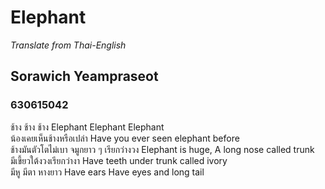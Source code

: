 # Elephant
_Translate from Thai-English_
## Sorawich Yeampraseot
### 630615042
ช้าง ช้าง ช้าง  Elephant Elephant Elephant     
น้องเคยเห็นช้างหรือเปล่า  Have you ever seen elephant before  
ช้างมันตัวโตไม่เบา จมูกยาว ๆ เรียกว่างวง  Elephant is huge, A long nose called trunk  
มีเขี้ยวใต้งวงเรียกว่างา  Have teeth under trunk called ivory  
มีหู มีตา หางยาว Have ears Have eyes and long tail 
